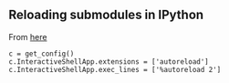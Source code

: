 ## Reloading submodules in IPython
From [here](https://stackoverflow.com/a/5399339)
```
c = get_config()
c.InteractiveShellApp.extensions = ['autoreload']
c.InteractiveShellApp.exec_lines = ['%autoreload 2']
```

